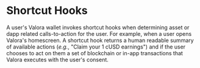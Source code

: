 # Shortcut Hooks

A user's Valora wallet invokes shortcut hooks when determining asset
or dapp related calls-to-action for the user. For example, when a user
opens Valora's homescreen. A shortcut hook returns a human readable
summary of available actions (_e.g._, "Claim your 1 cUSD earnings")
and if the user chooses to act on them a set of blockchain or in-app
transactions that Valora executes with the user's consent.
